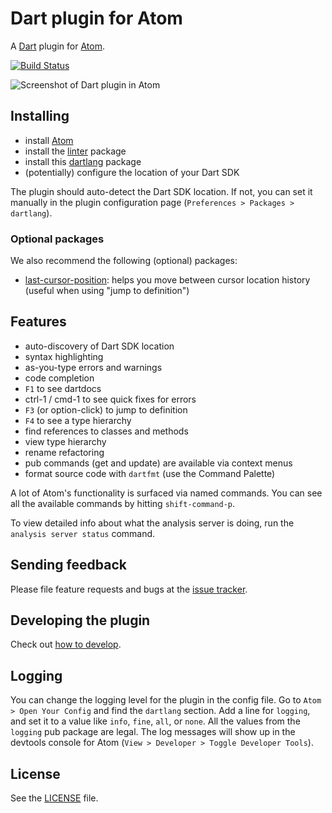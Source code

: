 # Dart plugin for Atom

A [Dart](https://www.dartlang.org) plugin for [Atom](https://atom.io).

[![Build Status](https://travis-ci.org/dart-atom/dartlang.svg)](https://travis-ci.org/dart-atom/dartlang)

![Screenshot of Dart plugin in Atom](https://raw.githubusercontent.com/dart-atom/dartlang/master/screenshot.png)

## Installing

- install [Atom](https://atom.io/)
- install the [linter][] package
- install this [dartlang][] package
- (potentially) configure the location of your Dart SDK

The plugin should auto-detect the Dart SDK location. If not, you can set it
manually in the plugin configuration page (`Preferences > Packages > dartlang`).

### Optional packages

We also recommend the following (optional) packages:

- [last-cursor-position](https://atom.io/packages/last-cursor-position): helps you
  move between cursor location history (useful when using "jump to definition")

## Features

- auto-discovery of Dart SDK location
- syntax highlighting
- as-you-type errors and warnings
- code completion
- `F1` to see dartdocs
- ctrl-1 / cmd-1 to see quick fixes for errors
- `F3` (or option-click) to jump to definition
- `F4` to see a type hierarchy
- find references to classes and methods
- view type hierarchy
- rename refactoring
- pub commands (get and update) are available via context menus
- format source code with `dartfmt` (use the Command Palette)

A lot of Atom's functionality is surfaced via named commands. You can see all
the available commands by hitting `shift-command-p`.

To view detailed info about what the analysis server is doing, run the
`analysis server status` command.

## Sending feedback

Please file feature requests and bugs at the [issue tracker][tracker].

[tracker]: https://github.com/dart-atom/dartlang/issues

## Developing the plugin

Check out [how to develop][develop].

## Logging

You can change the logging level for the plugin in the config file. Go to
`Atom > Open Your Config` and find the `dartlang` section. Add a
line for `logging`, and set it to a value like `info`, `fine`, `all`, or `none`.
All the values from the `logging` pub package are legal. The log messages will
show up in the devtools console for Atom (`View > Developer > Toggle Developer Tools`).

## License

See the [LICENSE](https://github.com/dart-atom/dartlang/blob/master/LICENSE) file.

[linter]: https://atom.io/packages/linter
[develop]: https://github.com/dart-atom/dartlang/wiki/Developing
[dartlang]: https://atom.io/packages/dartlang
